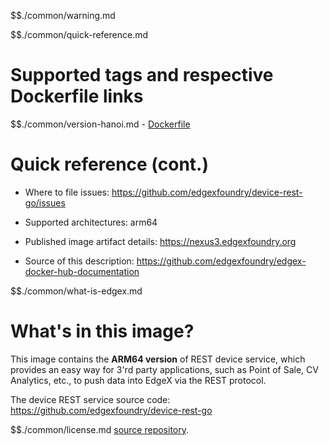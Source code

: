 $$./common/warning.md

$$./common/quick-reference.md

# Supported tags and respective Dockerfile links

$$./common/version-hanoi.md
        - [Dockerfile](https://github.com/edgexfoundry/device-rest-go/blob/v1.2.0/Dockerfile)

# Quick reference (cont.)

- Where to file issues: https://github.com/edgexfoundry/device-rest-go/issues

- Supported architectures: arm64

- Published image artifact details: https://nexus3.edgexfoundry.org

- Source of this description: https://github.com/edgexfoundry/edgex-docker-hub-documentation

$$./common/what-is-edgex.md

# What's in this image?

This image contains the **ARM64 version** of REST device service, which provides an easy way for 3'rd party applications, such as Point of Sale, CV Analytics, etc., to push data into EdgeX via the REST protocol.

The device REST service source code: https://github.com/edgexfoundry/device-rest-go

$$./common/license.md
[source repository](https://github.com/edgexfoundry/device-rest-go/blob/v1.2.0/Attribution.txt).